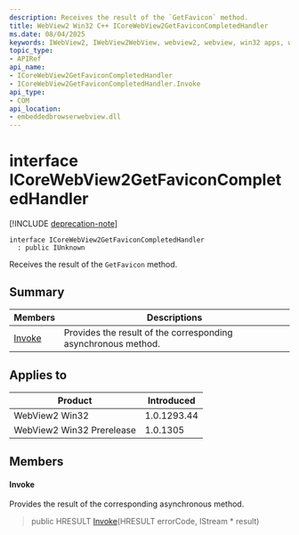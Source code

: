```yaml
---
description: Receives the result of the `GetFavicon` method.
title: WebView2 Win32 C++ ICoreWebView2GetFaviconCompletedHandler
ms.date: 08/04/2025
keywords: IWebView2, IWebView2WebView, webview2, webview, win32 apps, win32, edge, ICoreWebView2, ICoreWebView2Controller, browser control, edge html, ICoreWebView2GetFaviconCompletedHandler
topic_type: 
- APIRef
api_name:
- ICoreWebView2GetFaviconCompletedHandler
- ICoreWebView2GetFaviconCompletedHandler.Invoke
api_type:
- COM
api_location:
- embeddedbrowserwebview.dll
---
```


# interface ICoreWebView2GetFaviconCompletedHandler

[!INCLUDE [deprecation-note](../includes/deprecation-note.md)]

```
interface ICoreWebView2GetFaviconCompletedHandler
  : public IUnknown
```

Receives the result of the `GetFavicon` method.

## Summary

 Members                        | Descriptions
--------------------------------|---------------------------------------------
[Invoke](#invoke) | Provides the result of the corresponding asynchronous method.

## Applies to

Product                         | Introduced
--------------------------------|---------------------------------------------
WebView2 Win32            |    1.0.1293.44
WebView2 Win32 Prerelease |    1.0.1305

## Members

#### Invoke

Provides the result of the corresponding asynchronous method.

> public HRESULT [Invoke](#invoke)(HRESULT errorCode, IStream * result)

